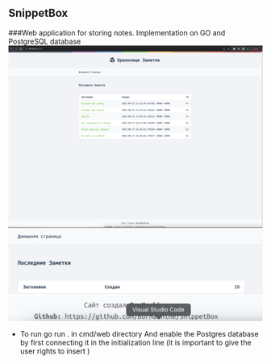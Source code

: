 ## SnippetBox
###Web application for storing notes. Implementation on GO and PostgreSQL database
![screenshots](screenshots/Screen%20Shot%202022-08-22%20at%2018.49.22.png)
![screenshots](screenshots/Screen%20Shot%202022-08-22%20at%2018.49.34.png)
![screenshots](screenshots/Screen%20Shot%202022-08-22%20at%2018.49.40.png)
* To run go run . in cmd/web directory
And enable the Postgres database by first connecting it in the initialization line (it is important to give the user rights to insert )
